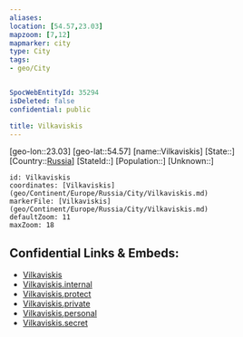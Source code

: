 ```yaml
---
aliases: 
location: [54.57,23.03]
mapzoom: [7,12] 
mapmarker: city 
type: City
tags:
- geo/City


SpocWebEntityId: 35294
isDeleted: false
confidential: public

title: Vilkaviskis
---
```

[geo-lon::23.03]
[geo-lat::54.57]
[name::Vilkaviskis]
[State::]
[Country::[Russia](geo/Continent/Europe/Russia.md)]
[StateId::]
[Population::]
[Unknown::]


```leaflet
id: Vilkaviskis
coordinates: [Vilkaviskis](geo/Continent/Europe/Russia/City/Vilkaviskis.md)
markerFile: [Vilkaviskis](geo/Continent/Europe/Russia/City/Vilkaviskis.md)
defaultZoom: 11 
maxZoom: 18
```


## Confidential Links & Embeds: 
- [Vilkaviskis](../../../../../../_public/geo/Continent/Europe/Russia/City/Vilkaviskis.md) 
- [Vilkaviskis.internal](../../../../../../_internal/geo/Continent/Europe/Russia/City/Vilkaviskis.internal.md) 
- [Vilkaviskis.protect](../../../../../../_protect/geo/Continent/Europe/Russia/City/Vilkaviskis.protect.md) 
- [Vilkaviskis.private](../../../../../../_private/geo/Continent/Europe/Russia/City/Vilkaviskis.private.md) 
- [Vilkaviskis.personal](../../../../../../_personal/geo/Continent/Europe/Russia/City/Vilkaviskis.personal.md) 
- [Vilkaviskis.secret](../../../../../../_secret/geo/Continent/Europe/Russia/City/Vilkaviskis.secret.md) 
